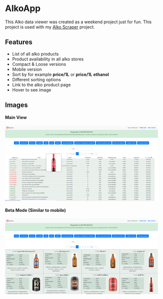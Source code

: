 # AlkoApp
This Alko data viewer was created as a weekend project just for fun. This project is used with my [Alko Scraper](https://github.com/olahepelto/alko-scraper) project.


## Features
* List of all alko products
* Product availability in all alko stores
* Compact & Loose versions
* Mobile version
* Sort by for example **price/1L** or **price/1L ethanol**
* Different sorting options
* Link to the alko product page
* Hover to see image

## Images

#### Main View
![alt text](https://raw.githubusercontent.com/olahepelto/alko-app/master/images/Screenshot2.png "Screenshot 1")

#### Beta Mode (Similar to mobile)
![alt text](https://raw.githubusercontent.com/olahepelto/alko-app/master/images/Screenshot4.png "Screenshot 3")
